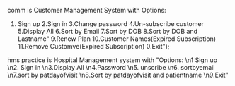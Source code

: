 comm is Customer Management System with Options:
1. Sign up 2.Sign in 3.Change password 4.Un-subscribe customer 5.Display All 6.Sort by Email 7.Sort by DOB 8.Sort by DOB and Lastname"
9.Renew Plan 10.Customer Names(Expired Subscription) 11.Remove Customve(Expired Subscription) 0.Exit");

hms practice is Hospital Management system with "Options: \n1 Sign up \n2. Sign in \n3.Display All \n4.Password \n5. unscribe \n6. sortbyemail \n7.sort by patdayofvisit \n8.Sort by patdayofvisit and patientname \n9.Exit"
